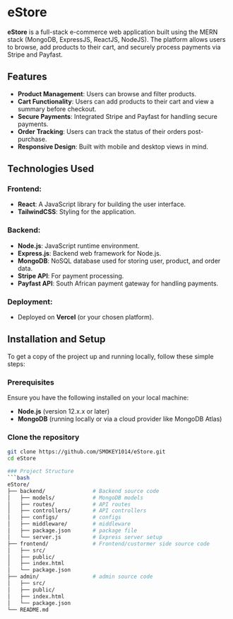 # eStore

**eStore** is a full-stack e-commerce web application built using the MERN stack (MongoDB, ExpressJS, ReactJS, NodeJS). The platform allows users to browse, add products to their cart, and securely process payments via Stripe and Payfast.

## Features
- **Product Management**: Users can browse and filter products.
- **Cart Functionality**: Users can add products to their cart and view a summary before checkout.
- **Secure Payments**: Integrated Stripe and Payfast for handling secure payments.
- **Order Tracking**: Users can track the status of their orders post-purchase.
- **Responsive Design**: Built with mobile and desktop views in mind.

## Technologies Used
### Frontend: 
- **React**: A JavaScript library for building the user interface.
- **TailwindCSS**: Styling for the application.

### Backend:
- **Node.js**: JavaScript runtime environment.
- **Express.js**: Backend web framework for Node.js.
- **MongoDB**: NoSQL database used for storing user, product, and order data.
- **Stripe API**: For payment processing.
- **Payfast API**: South African payment gateway for handling payments.

### Deployment:
- Deployed on **Vercel** (or your chosen platform).

## Installation and Setup
To get a copy of the project up and running locally, follow these simple steps:

### Prerequisites
Ensure you have the following installed on your local machine:
- **Node.js** (version 12.x.x or later)
- **MongoDB** (running locally or via a cloud provider like MongoDB Atlas)

### Clone the repository
```bash
git clone https://github.com/SMOKEY1014/eStore.git
cd eStore

### Project Structure
```bash
eStore/
├── backend/               # Backend source code
│   ├── models/            # MongoDB models
│   ├── routes/            # API routes
│   ├── controllers/       # API controllers
│   ├── configs/           # configs
│   ├── middleware/        # middleware
│   ├── package.json       # package file
│   └── server.js          # Express server setup
├── frontend/              # Frontend/custormer side source code
│   ├── src/
│   ├── public/
│   ├── index.html         
│   └── package.json
├── admin/                 # admin source code
│   ├── src/
│   ├── public/
│   ├── index.html
│   └── package.json
└── README.md
